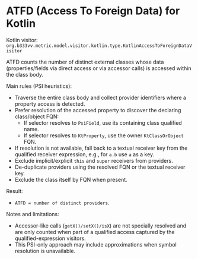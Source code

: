# ATFD (Access To Foreign Data) for Kotlin

Kotlin visitor: `org.b333vv.metric.model.visitor.kotlin.type.KotlinAccessToForeignDataVisitor`

ATFD counts the number of distinct external classes whose data (properties/fields via direct access or via accessor calls) is accessed within the class body.

Main rules (PSI heuristics):
- Traverse the entire class body and collect provider identifiers where a property access is detected.
- Prefer resolution of the accessed property to discover the declaring class/object FQN:
  - If selector resolves to `PsiField`, use its containing class qualified name.
  - If selector resolves to `KtProperty`, use the owner `KtClassOrObject` FQN.
- If resolution is not available, fall back to a textual receiver key from the qualified receiver expression, e.g., for `a.b` use `a` as a key.
- Exclude implicit/explicit `this` and `super` receivers from providers.
- De-duplicate providers using the resolved FQN or the textual receiver key.
- Exclude the class itself by FQN when present.

Result:
- `ATFD = number of distinct providers`.

Notes and limitations:
- Accessor-like calls (`getX()/setX()/isX`) are not specially resolved and are only counted when part of a qualified access captured by the qualified-expression visitors.
- This PSI-only approach may include approximations when symbol resolution is unavailable.

